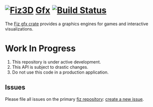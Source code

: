 # [![Fiz3D](http://fiz3d.org/static/media/readme_small.png)](https://fiz3d.org) [Gfx](https://fiz3d.org/crate/gfx) [![Build Status](https://circleci.com/gh/fiz3d/gfx.svg?&style=shield)](https://circleci.com/gh/fiz3d/gfx)

The [Fiz gfx crate](https://fiz3d.org/crate/gfx) provides a graphics engines for games and interactive visualizations.

# Work In Progress

1. This repository is under active development.
2. This API is subject to drastic changes.
3. Do not use this code in a production application.

## Issues

Please file all issues on the primary [fiz repository](https://github.com/fiz3d/fiz): [create a new issue](https://github.com/fiz3d/fiz/issues/new).
